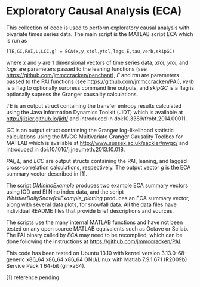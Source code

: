 Exploratory Causal Analysis (ECA)
===

This collection of code is used to perform exploratory causal analysis with bivariate times series data.  The main script is the MATLAB script _ECA_ which is run as

    [TE,GC,PAI,L,LCC,g] = ECA(x,y,xtol,ytol,lags,E,tau,verb,skipGC)
    
where  _x_ and _y_ are 1 dimensional vectors of time series data, _xtol_, _ytol_, and _lags_ are parameters passed to the leaning functions (see https://github.com/jmmccracken/penchant), _E_ and _tau_ are parameters passed to the PAI functions (see https://github.com/jmmccracken/PAI), _verb_ is a flag to optionally surpress command line outputs, and _skipGC_ is a flag is optionally supress the Granger causality calculations.

_TE_ is an output struct containing the transfer entropy results calculated using the Java Information Dynamics Toolkit (JIDT) which is available at http://jlizier.github.io/jidt/ and introduced in doi:10.3389/frobt.2014.00011.

_GC_ is an output struct containing the Granger log-likelihood statistic calculations using the MVGC Multivariate Granger Causality Toolbox for MATLAB which is available at http://www.sussex.ac.uk/sackler/mvgc/ and introduced in doi:10.1016/j.jneumeth.2013.10.018.

_PAI_, _L_, and _LCC_ are output structs containing the PAI, leaning, and lagged cross-correlation calculations, respectively.  The output vector _g_ is the ECA summary vector described in [1].

The script _DMIninoExample_ produces two example ECA summary vectors using IOD and El Nino index data, and the script _WhistlerDailySnowfallExample\_plotting_ produces an ECA summary vector, along with several data plots, for snowfall data.  All the data files have individual README files that provide brief descriptions and sources.

The scripts use the many internal MATLAB functions and have not been tested on any open source MATLAB equivalents such as Octave or Scilab.  The PAI binary called by _ECA_ may need to be recomplied, which can be done following the instructions at https://github.com/jmmccracken/PAI.

This code has been tested on Ubuntu 13.10 with kernel version 3.13.0-68-generic x86_64 x86_64 x86_64 GNU/Linux with Matlab 7.9.1.671 (R2009b) Service Pack 1 64-bit (glnxa64).

[1] reference pending
